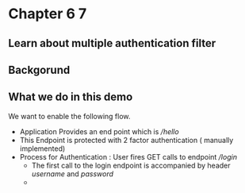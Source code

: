 # Chapter 6 7

## Learn about multiple authentication filter


## Backgorund

## What we do in this demo 
We want to enable the following flow. 
* Application Provides an end point which is _/hello_
* This Endpoint is protected with 2 factor authentication ( manually implemented)
* Process for Authentication : User fires GET calls to endpoint _/login_
	*	The first call to the login endpoint is accompanied by header _username_  and _password_
	*   
 
